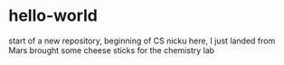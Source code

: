 # hello-world
start of a new repository, beginning of CS 
nicku here, I just landed from Mars 
brought some cheese sticks for the chemistry lab
